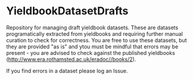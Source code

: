 # YieldbookDatasetDrafts
Repository for managing draft yieldbook datasets. These are datasets programatically extracted from yieldbooks and requiring further manual curation to check for correctness. You are free to use these datasets, but they are provided "as is" and ytou must be mindful that errors may be present - you are advised to check against the published yieldbooks (http://www.era.rothamsted.ac.uk/eradoc//books/2).

If you find errors in a dataset please log an Issue.
